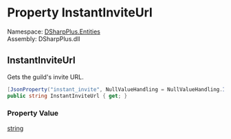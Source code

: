 # Property InstantInviteUrl

Namespace: [DSharpPlus.Entities](DSharpPlus.Entities.md)  
Assembly: DSharpPlus.dll

## <a id="DSharpPlus_Entities_DiscordWidget_InstantInviteUrl"></a>InstantInviteUrl

Gets the guild's invite URL.

```csharp
[JsonProperty("instant_invite", NullValueHandling = NullValueHandling.Ignore)]
public string InstantInviteUrl { get; }
```

### Property Value

[string](https://learn.microsoft.com/dotnet/api/system.string)

